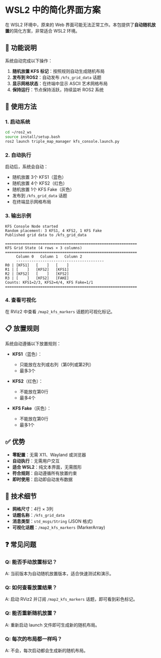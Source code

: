 # WSL2 中的简化界面方案

在 WSL2 环境中，原来的 Web 界面可能无法正常工作。本包提供了**自动随机放置**的简化方案，非常适合 WSL2 环境。

## 🎯 功能说明

系统自动完成以下操作：
1. **随机放置 KFS 标记**：按照规则自动生成随机布局
2. **发布到 ROS2**：自动发布 `/kfs_grid_data` 话题
3. **显示网格状态**：在终端中显示 ASCII 艺术网格布局
4. **保持运行**：节点保持活跃，持续监听 ROS2 系统

## 🚀 使用方法

### 1. 启动系统

```bash
cd ~/ros2_ws
source install/setup.bash
ros2 launch triple_map_manager kfs_console.launch.py
```

### 2. 自动执行

启动后，系统会自动：
- 随机放置 3个 KFS1（蓝色）
- 随机放置 4个 KFS2（红色）
- 随机放置 1个 KFS Fake（灰色）
- 发布到 `/kfs_grid_data` 话题
- 在终端显示网格布局

### 3. 输出示例

```
KFS Console Node started
Random placement: 3 KFS1, 4 KFS2, 1 KFS Fake
Published grid data to /kfs_grid_data

============================================================
KFS Grid State (4 rows × 3 columns)
============================================================
     Column 0   Column 1   Column 2
     ----------------------------------------
R0 | [KFS1]   [    ]   [    ]
R1 | [    ]   [KFS2]   [KFS1]
R2 | [KFS2]   [    ]   [KFS2]
R3 | [    ]   [KFS2]   [FAKE]
Counts: KFS1=2/3, KFS2=4/4, KFS Fake=1/1
============================================================
```

### 4. 查看可视化

在 RViz2 中查看 `/map2_kfs_markers` 话题的可视化标记。

## 📋 放置规则

系统自动遵循以下放置规则：

- **KFS1**（蓝色）：
  - 只能放在左列或右列（第0列或第2列）
  - 最多3个
  
- **KFS2**（红色）：
  - 不能放在第0行
  - 最多4个
  
- **KFS Fake**（灰色）：
  - 不能放在第0行
  - 最多1个

## ✅ 优势

- **零配置**：无需 X11、Wayland 或浏览器
- **自动执行**：无需用户交互
- **适合 WSL2**：纯文本界面，无需图形
- **符合规则**：自动遵循所有放置约束
- **即时使用**：启动即自动发布数据

## 📝 技术细节

- **网格尺寸**：4行 × 3列
- **话题名称**：`/kfs_grid_data`
- **消息类型**：`std_msgs/String` (JSON 格式)
- **可视化话题**：`/map2_kfs_markers` (MarkerArray)

## ❓ 常见问题

### Q: 能否手动放置标记？
A: 当前版本为自动随机放置版本，适合快速测试和演示。

### Q: 如何查看放置结果？
A: 启动 RViz2 并订阅 `/map2_kfs_markers` 话题，即可看到彩色标记。

### Q: 能否重新随机放置？
A: 重新启动 launch 文件即可生成新的随机布局。

### Q: 每次的布局都一样吗？
A: 不会，每次启动都会生成新的随机布局。

